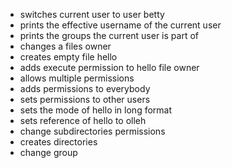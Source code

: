 - switches current user to user betty
- prints the effective username of the current user
- prints the groups the current user is part of
- changes a files owner
- creates empty file hello
- adds execute permission to hello file owner
- allows multiple permissions
- adds permissions to everybody
- sets permissions to other users
- sets the mode of  hello in long format
- sets reference of hello to olleh
- change subdirectories permissions
- creates directories
- change group

